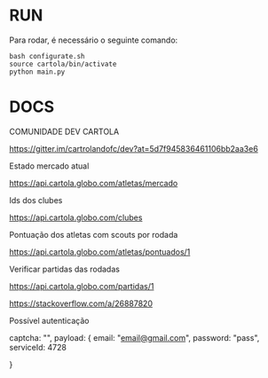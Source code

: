 # RUN

Para rodar, é necessário o seguinte comando:

```
bash configurate.sh
source cartola/bin/activate
python main.py
```

# DOCS

COMUNIDADE DEV CARTOLA

https://gitter.im/cartrolandofc/dev?at=5d7f945836461106bb2aa3e6

Estado mercado atual

https://api.cartola.globo.com/atletas/mercado

Ids dos clubes

https://api.cartola.globo.com/clubes

Pontuação dos atletas com scouts por rodada

https://api.cartola.globo.com/atletas/pontuados/1

Verificar partidas das rodadas

https://api.cartola.globo.com/partidas/1


https://stackoverflow.com/a/26887820

Possível autenticação

captcha: "",
payload: {
        email: "email@gmail.com",
        password: "pass",
        serviceId: 4728

}
